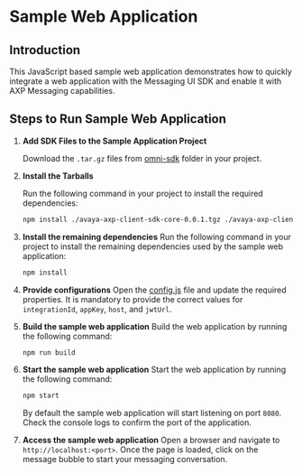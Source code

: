 # Sample Web Application

## Introduction

This JavaScript based sample web application demonstrates how to quickly integrate a web application with the Messaging UI SDK and enable it with AXP Messaging capabilities.

## Steps to Run Sample Web Application

1. **Add SDK Files to the Sample Application Project**

   Download the `.tar.gz` files from [omni-sdk](../omni-sdk) folder in your project.

2. **Install the Tarballs**

   Run the following command in your project to install the required dependencies:

    ```bash
    npm install ./avaya-axp-client-sdk-core-0.0.1.tgz ./avaya-axp-client-sdk-messaging-0.0.1.tgz ./avaya-axp-messaging-ui-sdk-0.0.1.tgz
    ```

3. **Install the remaining dependencies**
    Run the following command in your project to install the remaining dependencies used by the sample web application:

    ```bash
    npm install
    ```

4. **Provide configurations**
    Open the [config.js](./config.js) file and update the required properties. It is mandatory to provide the correct values for `integrationId`, `appKey`, `host`, and `jwtUrl`.

5. **Build the sample web application**
    Build the web application by running the following command:

    ```bash
    npm run build
    ```

6. **Start the sample web application**
    Start the web application by running the following command:

    ```bash
    npm start
    ```

    By default the sample web application will start listening on port `8080`. Check the console logs to confirm the port of the application.

7. **Access the sample web application**
    Open a browser and navigate to `http://localhost:<port>`. Once the page is loaded, click on the message bubble to start your messaging conversation.
